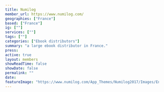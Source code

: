 ```yaml
---
title: Numilog
member_url: https://www.numilog.com/
geographies: ["France"]
based: ["France"]
ig: [""] 
services: [""] 
tags: [""]
categories: ["Ebook distributors"]
summary: "a large ebook distributor in France."
press:
active: true
layout: members
showReadTime: false
showDate: false
permalink: ""
date: 
featureImage: "https://www.numilog.com/App_Themes/Numilog2017/Images/Entetes/LogoNumilog3.png"
---
```

